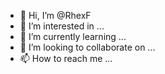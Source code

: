 - 👋 Hi, I’m @RhexF
- 👀 I’m interested in ...
- 🌱 I’m currently learning ...
- 💞️ I’m looking to collaborate on ...
- 📫 How to reach me ...

<!---
RhexF/RhexF is a ✨ special ✨ repository because its `README.md` (this file) appears on your GitHub profile.
You can click the Preview link to take a look at your changes.
--->
